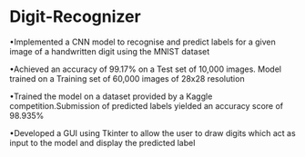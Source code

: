 # Digit-Recognizer
•Implemented a CNN model to recognise and predict labels for a given image of a handwritten digit using the MNIST dataset

•Achieved an accuracy of 99.17% on a Test set of 10,000 images. Model trained on a Training set of 60,000 images of 28x28 resolution

•Trained the model on a dataset provided by a Kaggle competition.Submission of predicted labels yielded an accuracy score of 98.935%

•Developed a GUI using Tkinter to allow the user to draw digits which act as input to the model and display the predicted label
